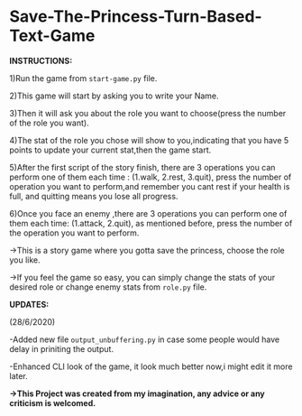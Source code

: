 # Save-The-Princess-Turn-Based-Text-Game
**INSTRUCTIONS:**

1)Run the game from ``start-game.py`` file.

2)This game will start by asking you to write your Name.

3)Then it will ask you about the role you want to choose(press the number of the role you want).

4)The stat of the role you chose will show to you,indicating that you have 5 points to update your current stat,then the game start.

5)After the first script of the story finish, there are 3 operations you can perform one of them each time : (1.walk, 2.rest, 3.quit), press the number of operation you want to perform,and remember you cant rest if your health is full, and quitting means you lose all progress.

6)Once you face an enemy ,there are 3 operations you can perform one of them each time: (1.attack, 2.quit), as mentioned before, press the number of the operation you want to perform.


->This is a story game where you gotta save the princess, choose the role you like.


->If you feel the game so easy, you can simply change the stats of your desired role or change enemy stats from ``role.py`` file.

**UPDATES:**

(28/6/2020)

-Added new file ``output_unbuffering.py`` in case some people would have delay in priniting the output.

-Enhanced CLI look of the game, it look much better now,i might edit it more later.


**->This Project was created from my imagination, any advice or any criticism is welcomed.**

